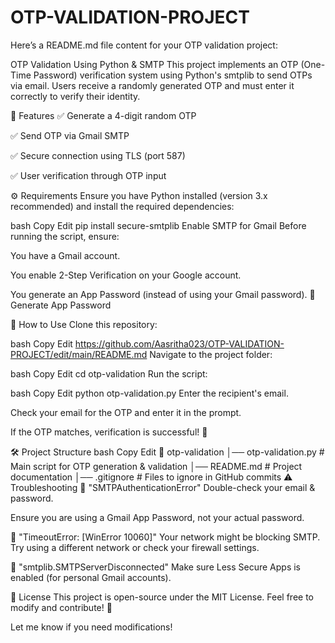 # OTP-VALIDATION-PROJECT
Here’s a README.md file content for your OTP validation project:

OTP Validation Using Python & SMTP
This project implements an OTP (One-Time Password) verification system using Python's smtplib to send OTPs via email. Users receive a randomly generated OTP and must enter it correctly to verify their identity.

📌 Features
✅ Generate a 4-digit random OTP

✅ Send OTP via Gmail SMTP

✅ Secure connection using TLS (port 587)

✅ User verification through OTP input

⚙️ Requirements
Ensure you have Python installed (version 3.x recommended) and install the required dependencies:

bash
Copy
Edit
pip install secure-smtplib
Enable SMTP for Gmail
Before running the script, ensure:

You have a Gmail account.

You enable 2-Step Verification on your Google account.

You generate an App Password (instead of using your Gmail password).
🔗 Generate App Password

🚀 How to Use
Clone this repository:

bash
Copy
Edit
https://github.com/Aasritha023/OTP-VALIDATION-PROJECT/edit/main/README.md
Navigate to the project folder:

bash
Copy
Edit
cd otp-validation
Run the script:

bash
Copy
Edit
python otp-validation.py
Enter the recipient's email.

Check your email for the OTP and enter it in the prompt.

If the OTP matches, verification is successful! 🎉

🛠 Project Structure
bash
Copy
Edit
📂 otp-validation
│── otp-validation.py   # Main script for OTP generation & validation
│── README.md           # Project documentation
│── .gitignore          # Files to ignore in GitHub commits
⚠️ Troubleshooting
🛑 "SMTPAuthenticationError"
Double-check your email & password.

Ensure you are using a Gmail App Password, not your actual password.

🛑 "TimeoutError: [WinError 10060]"
Your network might be blocking SMTP. Try using a different network or check your firewall settings.

🛑 "smtplib.SMTPServerDisconnected"
Make sure Less Secure Apps is enabled (for personal Gmail accounts).

📜 License
This project is open-source under the MIT License. Feel free to modify and contribute! 🚀

Let me know if you need modifications!

